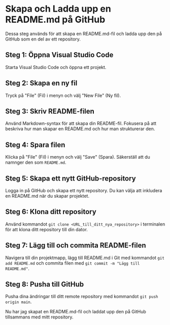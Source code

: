 # Skapa och Ladda upp en README.md på GitHub

Dessa steg används för att skapa en README.md-fil och ladda upp den på GitHub som en del av ett repository.

## Steg 1: Öppna Visual Studio Code

Starta Visual Studio Code och öppna ett projekt.

## Steg 2: Skapa en ny fil

Tryck på "File" (Fil) i menyn och välj "New File" (Ny fil).

## Steg 3: Skriv README-filen

Använd Markdown-syntax för att skapa din README-fil. Fokusera på att beskriva hur man skapar en README.md och hur man strukturerar den.

## Steg 4: Spara filen

Klicka på "File" (Fil) i menyn och välj "Save" (Spara). Säkerställ att du namnger den som `README.md`.

## Steg 5: Skapa ett nytt GitHub-repository

Logga in på GitHub och skapa ett nytt repository. Du kan välja att inkludera en README.md när du skapar projektet.

## Steg 6: Klona ditt repository

Använd kommandot `git clone <URL_till_ditt_nya_repository>` i terminalen för att klona ditt repository till din dator.

## Steg 7: Lägg till och commita README-filen

Navigera till din projektmapp, lägg till README.md i Git med kommandot `git add README.md` och commita filen med `git commit -m "Lägg till README.md"`.

## Steg 8: Pusha till GitHub

Pusha dina ändringar till ditt remote repository med kommandot `git push origin main`.

Nu har jag skapat en README.md-fil och laddat upp den på GitHub tillsammans med mitt repository.
